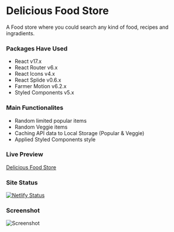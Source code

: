 # Delicious Food Store

A Food store where you could search any kind of food, recipes and ingradients.

### Packages Have Used

- React v17.x
- React Router v6.x
- React Icons v4.x
- React Splide v0.6.x
- Farmer Motion v6.2.x
- Styled Components v5.x

### Main Functionalites

- Random limited popular items
- Random Veggie items
- Caching API data to Local Storage (Popular & Veggie)
- Applied Styled Components style

### Live Preview

[Delicious Food Store](https://delicious-food-store.netlify.app/)

### Site Status

[![Netlify Status](https://api.netlify.com/api/v1/badges/8ffee623-a27a-407a-9381-9bd5c03b4de5/deploy-status)](https://app.netlify.com/sites/delicious-food-store/deploys)

### Screenshot

![Screenshot](https://gcdnb.pbrd.co/images/HgeAA1t2TiDf.png?o=1)
